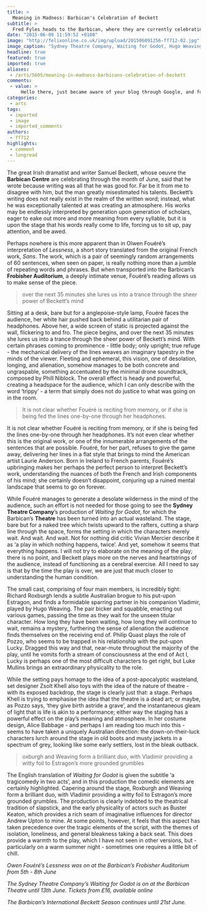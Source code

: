 ```yaml
---
title: >
  Meaning in Madness: Barbican's Celebration of Beckett
subtitle: >
  Fred Fyles heads to the Barbican, where they are currently celebrating the work of Samuel Beckett, to watch Lessness and Waiting for Godot
date: "2015-06-09 11:59:52 +0100"
image: "http://felixonline.co.uk/img/upload/201506091256-ff712-02.jpg"
image_caption: "Sydney Theatre Company, Waiting for Godot, Hugo Weaving, Philip Quast, Richard Roxburgh and Luke Mullins"
headline: true
featured: true
imported: true
aliases:
 - /arts/5605/meaning-in-madness-barbicans-celebration-of-beckett
comments:
 - value: >
     Hello there, just became aware of your blog through Google, and found that it is really informative. I'm going to watch out for brussels. I'll appreciate if you continue this in future. Many people will be benefited from your writing. Cheers! <br>canada goose jas den haag 2015 http://www.acmel.nl/nl/?nl-canada-goose-jas-den-haag-2015-9855.html,Excellent post. I used to be checking continuously this blog and I am inspired! Very helpful info particularly the closing section :) I handle such information much. I used to be looking for this certain info for a long time. Thank you and best of luck. <br>moncler careers 360 http://www.targettisportingclub.it/?it-moncler-careers-360-8783.html,Schmid's career record in Open Cup play is 15-7-1. Offer chosen to feature Clive Tyldesley from ITV as well as the UK announcer Andy Townsend. In order to can't, just search online for famous teams and manufacturers. <br>crÃ©dits fifa gratuit http://creditsfut.com/,
categories:
 - arts
tags:
 - imported
 - image
 - imported_comments
authors:
 - ff712
highlights:
 - comment
 - longread
---
```


The great Irish dramatist and writer Samuel Beckett, whose oeuvre the __Barbican Centre__ are celebrating through the month of June, said that he wrote because writing was all that he was good for. Far be it from me to disagree with him, but the man greatly misestimated his talents. Beckett’s writing does not really exist in the realm of the written word; instead, what he was exceptionally talented at was creating an atmosphere. His works may be endlessly interpreted by generation upon generation of scholars, eager to eake out more and more meaning from every syllable, but it is upon the stage that his words really come to life, forcing us to sit up, pay attention, and be awed.

Perhaps nowhere is this more apparent than in Olwen Fouéré’s interpretation of _Lessness_, a short story translated from the original French work, _Sans_. The work, which is a pair of seemingly random arrangements of 60 sentences, when seen on paper, is really nothing more than a jumble of repeating words and phrases. But when transported into the Barbican’s __Frobisher Auditorium__, a deeply intimate venue, Fouéré’s reading allows us to make sense of the piece.

> over the next 35 minutes she lures us into a trance through the sheer power of Beckett’s mind

Sitting at a desk, bare but for a anglepoise-style lamp, Fouéré faces the audience, her white hair pushed back behind a utilitarian pair of headphones. Above her, a wide screen of static is projected against the wall, flickering to and fro. The piece begins, and over the next 35 minutes she lures us into a trance through the sheer power of Beckett’s mind. With certain phrases coming to prominence - little body; only upright; true refuge - the mechanical delivery of the lines weaves an imaginary tapestry in the minds of the viewer. Fleeting and ephemeral, this vision, one of desolation, longing, and alienation, somehow manages to be both concrete and ungraspable, something accentuated by the minimal drone soundtrack, composed by Phill Niblock. The overall effect is heady and powerful, creating a headspace for the audience, which I can only describe with the word ‘trippy’ - a term that simply does not do justice to what was going on in the room.

> It is not clear whether Fouéré is reciting from memory, or if she is being fed the lines one-by-one through her headphones.

It is not clear whether Fouéré is reciting from memory, or if she is being fed the lines one-by-one through her headphones. It’s not even clear whether this is the original work, or one of the innumerable arrangements of the sentences that are possible. Fouéré, for her part, refuses to give the game away, delivering her lines in a flat style that brings to mind the American artist Laurie Anderson. Born in Ireland to French parents, Fouéré’s upbringing makes her perhaps the perfect person to interpret Beckett’s work, understanding the nuances of both the French and Irish components of his mind; she certainly doesn’t disappoint, conjuring up a ruined mental landscape that seems to go on forever.

While Fouéré manages to generate a desolate wilderness in the mind of the audience, such an effort is not needed for those going to see the __Sydney Theatre Company__’s production of _Waiting for Godot_, for which the Barbican’s __Theatre__ has been turned into an actual wasteland. The stage, bare but for a naked tree which twists upward to the rafters, cutting a sharp line through the space, forms the setting in which the characters merely wait. And wait. And wait. Not for nothing did critic Vivian Mercier describe it as ‘a play in which nothing happens, twice’. And yet, somehow it seems that everything happens. I will not try to elaborate on the meaning of the play; there is no point, and Beckett plays more on the nerves and heartstrings of the audience, instead of functioning as a cerebral exercise. All I need to say is that by the time the play is over, we are just that much closer to understanding the human condition.

The small cast, comprising of four main members, is incredibly tight: Richard Roxburgh lends a subtle Australian brogue to his put-upon Estragon, and finds a formidable sparring partner in his companion Vladimir, played by Hugo Weaving. The pair bicker and squabble, enacting out various games, passing the time as they wait for the unseen titular character. How long they have been waiting, how long they will continue to wait, remains a mystery, furthering the sense of alienation the audience finds themselves on the receiving end of. Philip Quast plays the role of Pozzo, who seems to be trapped in his relationship with the put-upon Lucky. Dragged this way and that, near-mute throughout the majority of the play, until he vomits forth a stream of consciousness at the end of Act I, Lucky is perhaps one of the most difficult characters to get right, but Luke Mullins brings an extraordinary physicality to the role.

While the setting pays homage to the idea of a post-apocalyptic wasteland, set designer Zsolt Khell also toys with the idea of the nature of theatre - with its exposed backdrop, the stage is clearly just that: a stage. Perhaps Khell is trying to emphasise the idea that the theatre is a dead art; or maybe, as Pozzo says, ‘they give birth astride a grave’, and the instantaneous gleam of light that is life is akin to a performance; either way the staging has a powerful effect on the play’s meaning and atmosphere. In her costume design, Alice Babbage - and perhaps I am reading too much into this - seems to have taken a uniquely Australian direction: the down-on-their-luck characters lurch around the stage in old boots and musty jackets in a spectrum of grey, looking like some early settlers, lost in the bleak outback.

> oxburgh and Weaving form a brilliant duo, with Vladimir providing a witty foil to Estragon’s more grounded grumbles

The English translation of _Waiting for Godot_ is given the subtitle ‘a tragicomedy in two acts’, and in this production the comedic elements are certainly highlighted. Capering around the stage, Roxburgh and Weaving form a brilliant duo, with Vladimir providing a witty foil to Estragon’s more grounded grumbles. The production is clearly indebted to the theatrical tradition of slapstick, and the early physicality of actors such as Buster Keaton, which provides a rich seam of imaginative influences for director Andrew Upton to mine. At some points, however, it feels that this aspect has taken precedence over the tragic elements of the script, with the themes of isolation, loneliness, and general bleakness taking a back seat. This does provide a warmth to the play, which I have not seen in other versions, but - particularly on a warm summer night - sometimes one requires a little bit of chill.

_Owen Fouéré’s Lessness was on at the Barbican’s Frobisher Auditorium from 5th - 8th June_

_The Sydney Theatre Company’s Waiting for Godot is on at the Barbican Theatre until 13th June. Tickets from £16, available online_

_The Barbican’s International Beckett Season continues until 21st June._
